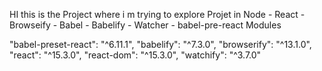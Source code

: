 HI this is the Project where i m trying to explore Projet in
Node - React - Browseify - Babel - Babelify - Watcher - babel-pre-react Modules

"babel-preset-react": "^6.11.1",
"babelify": "^7.3.0",
"browserify": "^13.1.0",
"react": "^15.3.0",
"react-dom": "^15.3.0",
"watchify": "^3.7.0"
